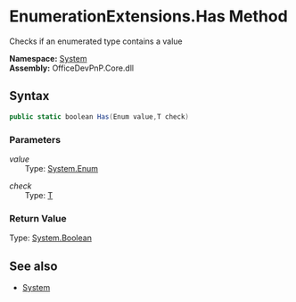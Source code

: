 # EnumerationExtensions.Has Method  
Checks if an enumerated type contains a value  

**Namespace:** [System](System.md)  
**Assembly:** OfficeDevPnP.Core.dll  
## Syntax
```C#
public static boolean Has(Enum value,T check)
```
### Parameters
*value*  
&emsp;&emsp;Type: [System.Enum](System.Enum.md) 
&emsp;&emsp;  
  
*check*  
&emsp;&emsp;Type: [T](T.md) 
&emsp;&emsp;  
  
### Return Value
Type: [System.Boolean](System.Boolean.md)  

## See also
- [System](System.md)
